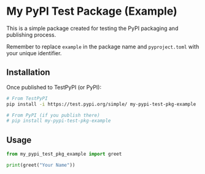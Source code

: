 # My PyPI Test Package (Example)

This is a simple package created for testing the PyPI packaging and publishing process.

Remember to replace `example` in the package name and `pyproject.toml` with your unique identifier.

## Installation

Once published to TestPyPI (or PyPI):

```bash
# From TestPyPI
pip install -i https://test.pypi.org/simple/ my-pypi-test-pkg-example

# From PyPI (if you publish there)
# pip install my-pypi-test-pkg-example
```

## Usage

```python
from my_pypi_test_pkg_example import greet

print(greet("Your Name"))
``` 